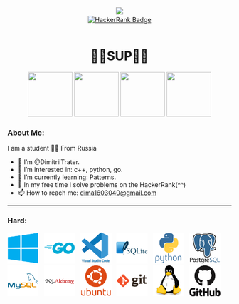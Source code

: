 <div id="header" align="center">
  <img src="https://media3.giphy.com/media/cmCEsJZHYBPels360q/giphy.gif?cid=ecf05e47pw4ususfdh5qxi14gkivh6djndj8qptku71x0c9x&rid=giphy.gif&ct=s" width="100"/>
  
</div>
<div id="badges" align="center">
  <a href="https://www.hackerrank.com/dima1603040">
    <img src="https://img.shields.io/badge/HackerRank-green?logo=HackerRank&logoColor=white&style=for-the-badge" alt="HackerRank Badge"/>
  </a>
  <br>
  <img src="https://komarev.com/ghpvc/?username=DimitriiTrater&style=flat-square&color=blue" alt=""/>
  <h1>🐱‍💻SUP🐱‍💻</h1>
</div>

<div align="center">
  <img src="https://media0.giphy.com/media/KzJkzjggfGN5Py6nkT/giphy.gif?cid=790b761111daa521860b4cab2add0e284348605f249536ef&rid=giphy.gif&ct=s" height=100 width=100/> 
  
  <img src="https://media1.giphy.com/media/kH1DBkPNyZPOk0BxrM/giphy.gif?cid=790b761144d09f9556723289fdea61d6bd8d1ce98ced600b&rid=giphy.gif&ct=s" height=100 width=100/> 
  
  <img src="https://media0.giphy.com/media/IdyAQJVN2kVPNUrojM/giphy.gif" height=100 width=100/> 
  
  <img src="https://media.giphy.com/media/LMt9638dO8dftAjtco/giphy.gif" height=100 width=100/> 
  
</div>


###  About Me:

I am  a student 🐱‍💻 From Russia
- 👋 I’m @DimitriiTrater.
- 👀 I’m interested in: c++, python, go.
- 🌱 I’m currently learning: Patterns.
- 💞️ In my free time I solve problems on the HackerRank(^^)
- 📫 How to reach me: dima1603040@gmail.com

---
### Hard:

<div>
  <img src="https://github.com/devicons/devicon/blob/master/icons/windows8/windows8-original.svg" title="Win" alt="Win" width="70" height="70"/>
  &nbsp;
  <img src="https://github.com/devicons/devicon/blob/master/icons/go/go-original-wordmark.svg" title="GO" alt="GO" width="70" height="70"/>
  &nbsp;
  <img src="https://github.com/devicons/devicon/blob/master/icons/vscode/vscode-original-wordmark.svg" title="Vscode" alt="Vscode" width="70" height="70"/>
  &nbsp;
  <img src="https://github.com/devicons/devicon/blob/master/icons/sqlite/sqlite-original-wordmark.svg" title="SQLite" alt="SQLite" width="70" height="70"/>
  &nbsp;
  <img src="https://github.com/devicons/devicon/blob/master/icons/python/python-original-wordmark.svg" title="python3" alt="python3" width="70" height="70"/>
  &nbsp;
  <img src="https://github.com/devicons/devicon/blob/master/icons/postgresql/postgresql-original-wordmark.svg" title="postgresql" alt="postgresql" width="70" height="70"/>
  &nbsp;
  <img src="https://github.com/devicons/devicon/blob/master/icons/mysql/mysql-original-wordmark.svg" title="mysql" alt="mysql" width="70" height="70"/>
  &nbsp;
  <img src="https://github.com/devicons/devicon/blob/master/icons/sqlalchemy/sqlalchemy-original-wordmark.svg" title="sqlalchemy" alt="sqlalchemy" width="70" height="70"/>
  &nbsp;
  <img src="https://github.com/devicons/devicon/blob/master/icons/ubuntu/ubuntu-plain-wordmark.svg" title="Ubuntu" alt="Ubuntu" width="70" height="70"/>
  &nbsp;
  <img src="https://github.com/devicons/devicon/blob/master/icons/git/git-original-wordmark.svg" title="Git" alt="Git" width="70" height="70"/>
  &nbsp;
  <img src="https://github.com/devicons/devicon/blob/master/icons/linux/linux-original.svg" title="Linux" alt="Linux" width="70" height="70"/>
  &nbsp;
  <img src="https://github.com/devicons/devicon/blob/master/icons/github/github-original-wordmark.svg" title="Github" alt="Github" width="70" height="70"/>
  
</div>


<!---
DimitriiTrater/DimitriiTrater is a ✨ special ✨ repository because its `README.md` (this file) appears on your GitHub profile.
You can click the Preview link to take a look at your changes.
--->
